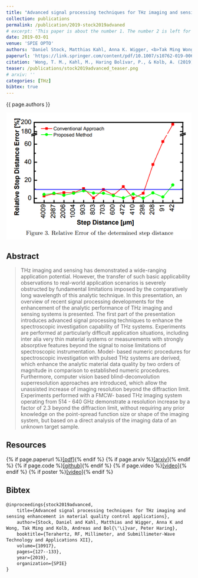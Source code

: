 ```yaml
---
title: "Advanced signal processing techniques for THz imaging and sensing enhancement in material quality control applications"
collection: publications
permalink: /publication/2019-stock2019advaned
# excerpt: 'This paper is about the number 1. The number 2 is left for future work.'
date: 2019-03-01
venue: 'SPIE OPTO'
authors: 'Daniel Stock, Matthias Kahl, Anna K. Wigger, <b>Tak Ming Wong</b>, Andreas Kolb, Peter Haring Bolívar'
paperurl: 'https://link.springer.com/content/pdf/10.1007/s10762-019-00609-w.pdf'
citation: 'Wong, T. M., Kahl, M., Haring Bolívar, P., & Kolb, A. (2019). Computational image enhancement for frequency modulated continuous wave (FMCW) THz image. Journal of Infrared, Millimeter, and Terahertz Waves, 40, 775-800.'
teaser: /publications/stock2019advanced_teaser.png
# arxiv: ''
categories: [THz]
bibtex: true
---
```


{{ page.authors }}

<img class="pub_teaser" src="../images/publications/stock2019advanced_teaser.png" alt="Teaser Image" title="teaser" />

## Abstract
> THz imaging and sensing has demonstrated a wide-ranging application potential. However, the transfer of such basic applicability observations to real-world application scenarios is severely obstructed by fundamental limitations imposed by the comparatively long wavelength of this analytic technique. In this presentation, an overview of recent signal processing developments for the enhancement of the analytic performance of THz imaging and sensing systems is presented. The first part of the presentation introduces advanced signal processing techniques to enhance the spectroscopic investigation capability of THz systems. Experiments are performed at particularly difficult application situations, including inter alia very thin material systems or measurements with strongly absorptive features beyond the signal to noise limitations of spectroscopic instrumentation. Model- based numeric procedures for spectroscopic investigation with pulsed THz systems are derived, which enhance the analytic material data quality by two orders of magnitude in comparison to established numeric procedures. Furthermore, computer vision based blind-deconvolution superresolution approaches are introduced, which allow the unassisted increase of imaging resolution beyond the diffraction limit. Experiments performed with a FMCW- based THz imaging system operating from 514 - 640 GHz demonstrate a resolution increase by a factor of 2.3 beyond the diffraction limit, without requiring any prior knowledge on the point-spread function size or shape of the imaging system, but based on a direct analysis of the imaging data of an unknown target sample.

## Resources

{% if page.paperurl %}<a href=" {{ page.paperurl }} ">[pdf]</a>{% endif %} {% if page.arxiv %}<a href=" {{ page.arxiv }} ">[arxiv]</a>{% endif %} {% if page.code %}<a href=" {{ page.code }} ">[github]</a>{% endif %} {% if page.video %}<a href=" {{ page.video }} ">[video]</a>{% endif %} {% if poster %}<a href=" {{ page.poster }} ">[video]</a>{% endif %}


## Bibtex

    @inproceedings{stock2019advanced,
        title={Advanced signal processing techniques for THz imaging and sensing enhancement in material quality control applications},
        author={Stock, Daniel and Kahl, Matthias and Wigger, Anna K and Wong, Tak Ming and Kolb, Andreas and Bol{\'\i}var, Peter Haring},
        booktitle={Terahertz, RF, Millimeter, and Submillimeter-Wave Technology and Applications XII},
        volume={10917},
        pages={127--133},
        year={2019},
        organization={SPIE}
    }